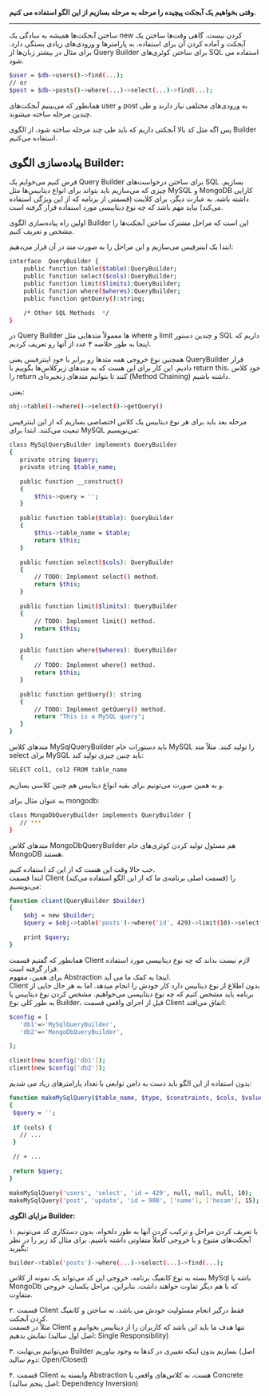 **وقتی بخواهیم یک آبجکت پیچیده را مرحله به مرحله بسازیم از این الگو استفاده می کنیم.**

---
 ساختن آبجکت‌ها همیشه به سادگی یک new کردن نیست. گاهی وقت‌ها ساختن یک آبجکت و آماده کردن آن برای استفاده، به پارامترها و ورودی‌های زیادی بستگی دارد. برای مثال در بیشتر زبان‌ها از Query Builder برای ساختن کوئری‌های SQL استفاده می شود.

 ```sh
$user = $db->users()->find(...);
// or
$post = $db->posts()->where(...)->select(...)->find(...);
 ```

 همانطور که می‌بینیم آبجکت‌های user و post به ورودی‌های مختلفی نیاز دارند و طی چندین مرحله ساخته میشوند.

پس اگه مثل کد بالا آبجکتی داریم که باید طی چند مرحله ساخته شود، از الگوی Builder استفاده می‌کنیم.‍

## پیاده‌سازی الگوی Builder:
فرض کنیم می‌خوایم یک Query Builder برای ساختن درخواست‌های SQL بسازیم. چیزی که می‌سازیم باید بتواند برای انواع دیتابیس‌ها مثل MySQL و MongoDB کارایی داشته باشه. به عبارت دیگر، برای کلاینت (قسمتی از برنامه که از این ویژگی استفاده می‌کند) نباید مهم باشد که چه نوع دیتابیسی مورد استفاده قرار گرفته است.

اولین راه پیاده‌سازی الگوی Builder این است که مراحل مشترک ساختن آبجکت‌ها را مشخص و تعریف کنیم.

ابتدا یک اینترفیس می‌سازیم و این مراحل را به صورت متد در آن قرار می‌دهیم:

```sh
interface  QueryBuilder {
    public function table($table):QueryBuilder;
    public function select($cols):QueryBuilder;
    public function limit($limits):QueryBuilder;
    public function where($wheres):QueryBuilder;
    public function getQuery():string;

    /* Other SQL Methods  */
}
```

در Query Builder ها معمولاً متدهایی مثل where و limit و چندین دستور SQL داریم که اینجا به طور خلاصه ۴ عدد از آنها رو تعریف کردیم.

همچنین نوع خروجی همه متدها رو برابر با خودِ اینترفیس یعنی QueryBuilder قرار دادیم. این کار برای این هست که به متدهای زیرکلاس‌ها بگوییم با return this، خودِ کلاس را return کنند تا بتوانیم متدهای زنجیره‌ای (Method Chaining) داشته باشیم.

 یعنی:

 ```sh
obj->table()->where()->select()->getQuery()
 ```

 مرحله بعد باید برای هر نوع دیتابیس یک کلاس اختصاصی بسازیم که از این اینترفیس تبعیت می‌کنند. ابتدا برای MySQL می‌نویسیم:

 ```sh
class MySqlQueryBuilder implements QueryBuilder
{
    private string $query;
    private string $table_name;

    public function __construct()
    {
        $this->query = '';
    }

    public function table($table): QueryBuilder
    {
        $this->table_name = $table;
        return $this;
    }

    public function select($cols): QueryBuilder
    {
        // TODO: Implement select() method.
        return $this;
    }

    public function limit($limits): QueryBuilder
    {
        // TODO: Implement limit() method.
        return $this;
    }

    public function where($wheres): QueryBuilder
    {
        // TODO: Implement where() method.
        return $this;
    }

    public function getQuery(): string
    {
        // TODO: Implement getQuery() method.
        return "This is a MySQL query";
    }
}
 ```

 متدهای کلاس MySqlQueryBuilder باید دستورات خام MySQL را تولید کنند. مثلاً متد select برای MySQL باید چنین چیزی تولید کند:

 ```sh
SELECT col1, col2 FROM table_name
 ```

 و به همین صورت می‌تونیم برای بقیه انواع دیتابیس هم چنین کلاسی بسازیم.


 به عنوان مثال برای mongodb:

 ```sh
class MongoDbQueryBuilder implements QueryBuilder {
    // ***
}
 ```

 متدهای کلاس MongoDbQueryBuilder هم مسئول تولید کردن کوئری‌های خام MongoDB هستند.

 خب حالا وقت این هست که از این کد استفاده کنیم.<br>ابتدا قسمت Client (قسمت اصلی برنامه‌ی ما که از این الگو استفاده می‌کند) را می‌نویسیم:

```sh
function client(QueryBuilder $builder)
{
    $obj = new $builder;
    $query = $obj->table('posts')->where('id', 429)->limit(10)->select(['id', 'title'])->getQuery();

    print $query;
}
```

همانطور که گفتیم قسمت Client لازم نیست بداند که چه نوع دیتابیسی مورد استفاده قرار گرفته است.<br>
 برای همین، مفهوم Abstraction اینجا به کمک ما می آید.<br>
 Client بدون اطلاع از نوع دیتابیس دارد کار خودش را انجام میدهد. اما به هر حال جایی از برنامه باید مشخص کنیم که چه نوع دیتابیسی می‌خواهیم. مشخص کردن نوع دیتابیس یا به طور کلی نوع Builder، قبل از اجرای واقعی قسمت Client اتفاق می‌افتد:

 ```sh
 $config = [
    'db1'=>'MySqlQueryBuilder',
    'db2'=>'MongoDbQueryBuilder',

];

client(new $config['db1']);
client(new $config['db2']);
 ```

 بدون استفاده از این الگو باید دست به دامن توابعی با تعداد پارامترهای زیاد می شدیم:

 ```sh
function makeMySqlQuery($table_name, $type, $constraints, $cols, $values, $limit = null, $offset = 0)
{
  $query = '';
  
  if (cols) {
    // ...  
  }

  // + ...

  return $query;
}

makeMySqlQuery('users', 'select', 'id = 429', null, null, null, 10);
makeMySqlQuery('post', 'update', 'id = 900', ['name'], ['hesam'], 15);
 ```

**مزایای الگوی Builder:**

۱. با تعریف کردن مراحل و ترکیب کردن آنها به طور دلخواه، بدون دستکاری کد می‌تونیم آبجکت‌های متنوع و با خروجی کاملاً متفاوتی داشته باشیم. برای مثال کد زیر را در نظر بگیرید:

```sh
builder->table('posts')->where(...)->select(...)->find(...);
```
بسته به نوع کانفیگ برنامه، خروجی این کد می‌تواند یک نمونه از کلاس MySql باشه یا MongoDb که با هم دیگر تفاوت خواهند داشت. بنابراین، مراحل یکسان، خروجی متفاوت.

۲. قسمت Client فقط درگیر انجام مسئولیت خودش می باشد، نه ساختن و کانفیگ کردن آبجکت.<br>
 مثلاً در قسمت Client تنها هدف ما باید این باشد که کاربران را از دیتابیس بخوانیم و نمایش بدهیم (اصل اول سالید: Single Responsibility)

۳. می‌توانیم بی‌نهایت Builder بسازیم بدون اینکه تغییری در کدها به وجود بیاوریم (اصل دوم سالید: Open/Closed)

۴. قسمت Client وابسته به Abstraction هست، نه کلاس‌های واقعی یا Concrete (اصل پنجم سالید: Dependency Inversion)